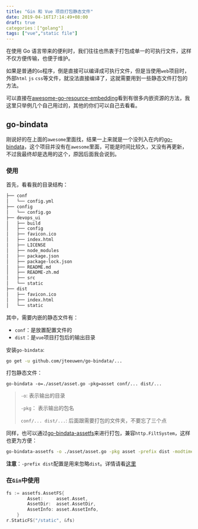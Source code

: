 ```yaml
---
title: "Gin 和 Vue 项目打包静态文件"
date: 2019-04-16T17:14:49+08:00
draft: true
categories：["golang"]
tags: ["vue","static file"]
---
```


在使用 Go 语言带来的便利时，我们往往也热衷于打包成单一的可执行文件，这样不仅方便传输，也便于维护。

如果是普通的``Go``程序，倒是直接可以编译成可执行文件，但是当使用``web``项目时，外部``html`` ``js`` ``css``等文件，就没法直接编译了，这就需要用到一些静态文件打包的方法。

可以直接在[awesome-go-resource-embedding](https://github.com/avelino/awesome-go#resource-embedding)看到有很多内嵌资源的方法，我这里只举例几个自己用过的，其他的你们可以自己去看看。

## go-bindata

刚说好的在上面的``awesome``里面找，结果一上来就是一个没列入在内的[go-bindata](https://github.com/jteeuwen/go-bindata)，这个项目并没有在``awesome``里面，可能是时间比较久，又没有再更新，不过我最终却是选用的这个，原因后面我会说到。

### 使用

首先，看看我的目录结构：

```bash
├── conf
│   └── config.yml
├── config
│   └── config.go
├── devops_ui
│   ├── build
│   ├── config
│   ├── favicon.ico
│   ├── index.html
│   ├── LICENSE
│   ├── node_modules
│   ├── package.json
│   ├── package-lock.json
│   ├── README.md
│   ├── README-zh.md
│   ├── src
│   └── static
├── dist
│   ├── favicon.ico
│   ├── index.html
│   └── static
```

其中，需要内嵌的静态文件有：

* ``conf``：是放置配置文件的
* ``dist``：是``vue``项目打包后的输出目录

安装``go-bindata``:

```bash
go get -u github.com/jteeuwen/go-bindata/...
```

打包静态文件：

```bas
go-bindata -o=./asset/asset.go -pkg=asset conf/... dist/...
```

> ``-o``: 表示输出的目录
>
> ``-pkg``： 表示输出的包名
>
> ``conf/... dist/...``: 后面跟需要打包的文件夹，不要忘了三个点

同样，也可以通过[go-bindata-assetfs](https://github.com/elazarl/go-bindata-assetfs)来进行打包，兼容``http.FiltSystem``，这样也更为方便：

```bash
go-bindata-assetfs -o ./asset/asset.go -pkg asset -prefix dist -modtime 1480000000 ./dist/...
```

**注意**：``-prefix dist``配置是用来忽略``dist``。详情请看[这里](<https://github.com/jteeuwen/go-bindata#path-prefix-stripping>)

### 在``Gin``中使用

```go
fs := assetfs.AssetFS{
		Asset:     asset.Asset,
		AssetDir:  asset.AssetDir,
		AssetInfo: asset.AssetInfo,
	}
r.StaticFS("/static", &fs)
```

